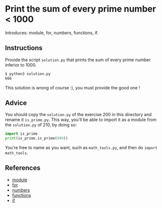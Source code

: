 # Print the sum of every prime number < 1000

Introduces: module, for, numbers, functions, if.

## Instructions

Provide the script `solution.py` that prints the sum of every prime number inferior to 1000.

```bash
$ python3 solution.py
666
```
This solution is wrong of course :), you must provide the good one !


## Advice

You should copy the `solution.py` of the exercise 200 in this directory and rename it `is_prime.py`.
This way, you'll be able to import it as a module from the `solution.py` of 210, by doing so:

```python
import is_prime
print(is_prime.is_prime(999))
```

You're free to name as you want, such as `math_tools.py`, and then do `import math_tools`.

## References
 - [module](https://docs.python.org/3.4/library/sys.html)
 - [for](https://docs.python.org/3/tutorial/controlflow.html#for-statements)
 - [numbers](https://docs.python.org/3/tutorial/introduction.html#numbers)
 - [functions](https://docs.python.org/3/tutorial/controlflow.html#defining-functions)
 - [if](https://docs.python.org/3/tutorial/controlflow.html#if-statements)
